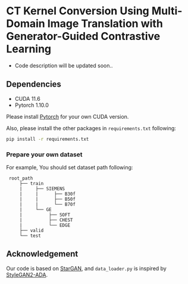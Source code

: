 # CT Kernel Conversion Using Multi-Domain Image Translation with Generator-Guided Contrastive Learning

* Code description will be updated soon..


## Dependencies

* CUDA 11.6
* Pytorch 1.10.0

Please install [Pytorch](https://pytorch.org/) for your own CUDA version.

Also, please install the other packages in `requirements.txt` following:
```bash
pip install -r requirements.txt
```

### Prepare your own dataset

For example, You should set dataset path following:
 ```text
  root_path
      ├── train
      |     ├── SIEMENS
      |     |      ├── B30f
      |     |      ├── B50f
      |     |      └── B70f
      |     └── GE
      |          ├── SOFT
      |          ├── CHEST
      |          └── EDGE
      ├── valid
      └── test
  ```

## Acknowledgement

Our code is based on [StarGAN](https://github.com/yunjey/stargan), and `data_loader.py` is inspired by [StyleGAN2-ADA](https://github.com/NVlabs/stylegan2-ada-pytorch).
